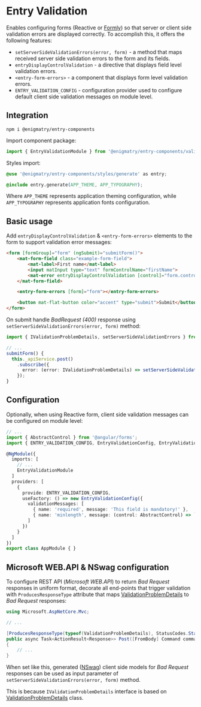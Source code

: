 # Entry Validation

Enables configuring forms (Reactive or [Formly](https://formly.dev/)) so that server or client side validation errors are displayed correctly. To accomplish this, it offers the following features:

* `setServerSideValidationErrors(error, form)` - a method that maps received server side validation errors to the form and its fields.
* `entryDisplayControlValidation` - a directive that displays field level validation errors.
* `<entry-form-errors>` - a component that displays form level validation errors.
* `ENTRY_VALIDATION_CONFIG` - configuration provider used to configure default client side validation messages on module level.

## Integration

```npm
npm i @enigmatry/entry-components
```

Import component package:

```ts
import { EntryValidationModule } from '@enigmatry/entry-components/validation';
```

Styles import:

```css
@use '@enigmatry/entry-components/styles/generate' as entry;

@include entry.generate(APP_THEME, APP_TYPOGRAPHY);
```

Where `APP_THEME` represents application theming configuration, while `APP_TYPOGRAPHY` represents application fonts configuration.

## Basic usage

Add `entryDisplayControlValidation` & `<entry-form-errors>` elements to the form to support validation error messages:

```html
<form [formGroup]="form" (ngSubmit)="submitForm()">
    <mat-form-field class="example-form-field">
        <mat-label>First name</mat-label>
        <input matInput type="text" formControlName="firstName">
        <mat-error entryDisplayControlValidation [control]="form.controls.firstName"></mat-error>
    </mat-form-field>

    <entry-form-errors [form]="form"></entry-form-errors>

    <button mat-flat-button color="accent" type="submit">Submit</button>
</form>
```

On submit handle _BadRequest (400)_ response using `setServerSideValidationErrors(error, form)` method:

```ts
import { IValidationProblemDetails, setServerSideValidationErrors } from '@enigmatry/entry-components/validation';

// ...
submitForm() {
  this._apiService.post()
    .subscribe({
      error: (error: IValidationProblemDetails) => setServerSideValidationErrors(error, this.form)
    });
}
```

## Configuration

Optionally, when using Reactive form, client side validation messages can be configured on module level:

```ts
// ...
import { AbstractControl } from '@angular/forms';
import { ENTRY_VALIDATION_CONFIG, EntryValidationConfig, EntryValidationModule } from '@enigmatry/entry-components/validation';

@NgModule({
  imports: [
    // ...
    EntryValidationModule
  ]
  providers: [
    {
      provide: ENTRY_VALIDATION_CONFIG,
      useFactory: () => new EntryValidationConfig({
        validationMessages: [
          { name: 'required', message: 'This field is mandatory!' },
          { name: 'minlength', message: (control: AbstractControl) => `Minimal length is ${control.errors.minlength.requiredLength}!`}
        ]
      })
    }
  ]
})
export class AppModule { }
```

## Microsoft WEB.API & NSwag configuration

To configure REST API (_Microsoft WEB.API_) to return _Bad Request_ responses in uniform format, decorate all end-points that trigger validation with `ProducesResponseType` attribute that maps [ValidationProblemDetails](https://learn.microsoft.com/en-us/dotnet/api/microsoft.aspnetcore.mvc.validationproblemdetails?view=aspnetcore-7.0) to _Bad Request_ responses:

```csharp
using Microsoft.AspNetCore.Mvc;

// ...

[ProducesResponseType(typeof(ValidationProblemDetails), StatusCodes.Status400BadRequest)]
public async Task<ActionResult<Response>> Post([FromBody] Command command)
{
    // ...
}
```

When set like this, generated ([NSwag](https://github.com/RicoSuter/NSwag)) client side models for _Bad Request_ responses can be used as input parameter of `setServerSideValidationErrors(error, form)` method.

This is because `IValidationProblemDetails` interface is based on [ValidationProblemDetails](https://learn.microsoft.com/en-us/dotnet/api/microsoft.aspnetcore.mvc.validationproblemdetails?view=aspnetcore-7.0) class.
